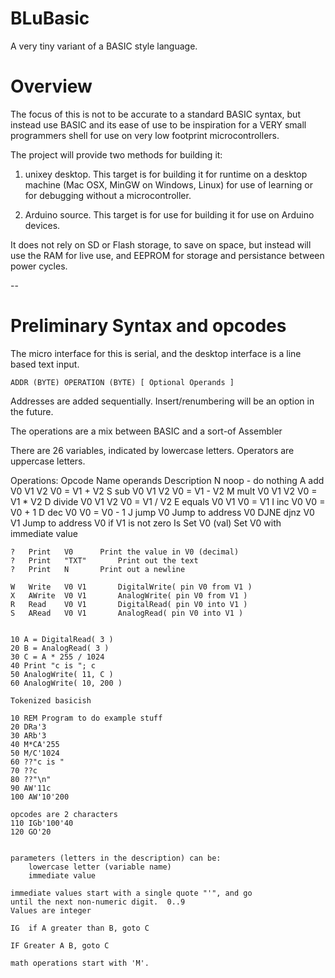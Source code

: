 BLuBasic
========

A very tiny variant of a BASIC style language.

# Overview

The focus of this is not to be accurate to a standard BASIC syntax,
but instead use BASIC and its ease of use to be inspiration for a
VERY small programmers shell for use on very low footprint
microcontrollers.

The project will provide two methods for building it:

1. unixey desktop.  This target is for building it for runtime on a 
   desktop machine (Mac OSX, MinGW on Windows, Linux) for use of learning
   or for debugging without a microcontroller.

2. Arduino source.  This target is for use for building it for use on
   Arduino devices.

It does not rely on SD or Flash storage, to save on space, but
instead will use the RAM for live use, and EEPROM for storage and
persistance between power cycles.

--

# Preliminary Syntax and opcodes

The micro interface for this is serial, and the desktop interface
is a line based text input.

	ADDR (BYTE) OPERATION (BYTE) [ Optional Operands ]

Addresses are added sequentially.  Insert/renumbering will be an
option in the future.

The operations are a mix between BASIC and a sort-of Assembler

There are 26 variables, indicated by lowercase letters.
Operators are uppercase letters.


Operations:
	Opcode	Name	operands	Description
	N	noop	-		do nothing
	A	add	V0 V1 V2	V0 = V1 + V2
	S	sub	V0 V1 V2	V0 = V1 - V2
	M	mult	V0 V1 V2	V0 = V1 * V2
	D 	divide	V0 V1 V2	V0 = V1 / V2
	E	equals	V0 V1		V0 = V1
	I	inc	V0		V0 = V0 + 1
	D	dec	V0		V0 = V0 - 1
	J	jump	V0		Jump to address V0
	DJNE	djnz	V0 V1		Jump to address V0 if V1 is not zero
	Is	Set	V0 (val)	Set V0 with immediate value

	?	Print	V0		Print the value in V0 (decimal)
	? 	Print   "TXT"		Print out the text
	? 	Print   N		Print out a newline

	W	Write	V0 V1		DigitalWrite( pin V0 from V1 )
	X	AWrite	V0 V1		AnalogWrite( pin V0 from V1 )
	R	Read	V0 V1		DigitalRead( pin V0 into V1 )
	S	ARead	V0 V1		AnalogRead( pin V0 into V1 )


	10 A = DigitalRead( 3 )
	20 B = AnalogRead( 3 )
	30 C = A * 255 / 1024
	40 Print "c is "; c
	50 AnalogWrite( 11, C )
	60 AnalogWrite( 10, 200 )

	Tokenized basicish

	10 REM Program to do example stuff
	20 DRa'3
 	30 ARb'3
	40 M*CA'255
	50 M/C'1024
	60 ??"c is "
	70 ??c
	80 ??"\n"
	90 AW'11c
	100 AW'10'200

	opcodes are 2 characters
	110 IGb'100'40
	120 GO'20
	

	parameters (letters in the description) can be:
		lowercase letter (variable name)
		immediate value 

	immediate values start with a single quote "'", and go 
	until the next non-numeric digit.  0..9
	Values are integer

	IG	if A greater than B, goto C

	IF Greater A B, goto C

	math operations start with 'M'.
